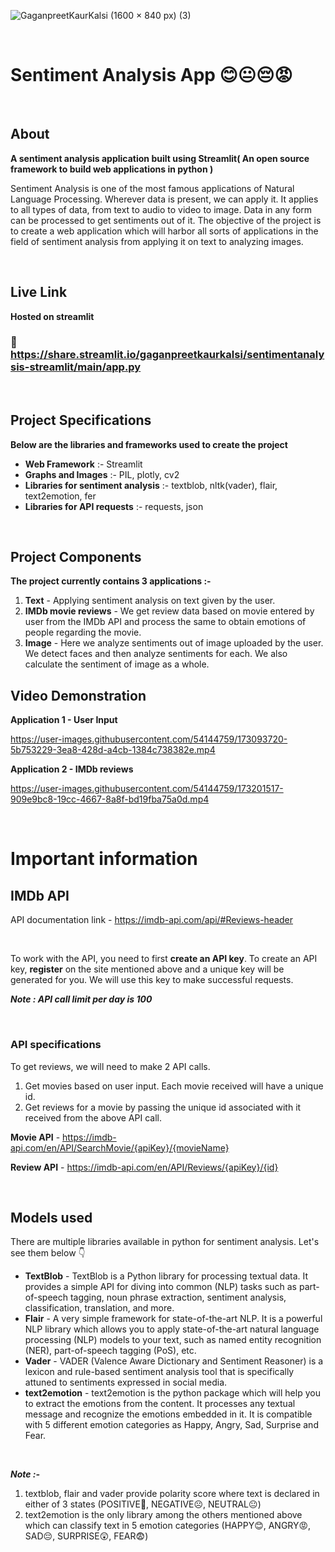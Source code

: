 ![GaganpreetKaurKalsi (1600 × 840 px) (3)](https://user-images.githubusercontent.com/54144759/173081855-4057d6b4-2e57-475b-961e-5cdb91604bda.png)

<br>

# Sentiment Analysis App 😊😐😔😡

<br>

## About
**A sentiment analysis application built using Streamlit( An open source framework to build web applications in python )**

Sentiment Analysis is one of the most famous applications of Natural Language Processing. Wherever data is present, we can apply it. It applies to all types of data, from text to audio to video to image. Data in any form can be processed to get sentiments out of it. The objective of the project is to create a web application which will harbor all sorts of applications in the field of sentiment analysis from applying it on text to analyzing images.

<br>

## Live Link
**Hosted on streamlit**

### 🔗 https://share.streamlit.io/gaganpreetkaurkalsi/sentimentanalysis-streamlit/main/app.py
<br>

## Project Specifications

**Below are the libraries and frameworks used to create the project**
- **Web Framework** :- Streamlit
- **Graphs and Images** :- PIL, plotly, cv2
- **Libraries for sentiment analysis** :- textblob, nltk(vader), flair, text2emotion, fer
- **Libraries for API requests** :- requests, json

<br>

## Project Components

**The project currently contains 3 applications :-**
1. **Text** - Applying sentiment analysis on text given by the user.
2. **IMDb movie reviews** - We get review data based on movie entered by user from the IMDb API and process the same to obtain emotions of people regarding the movie.
3. **Image** - Here we analyze sentiments out of image uploaded by the user. We detect faces and then analyze sentiments for each.  We also calculate the sentiment of image as a whole.


## Video Demonstration

**Application 1 - User Input**          

https://user-images.githubusercontent.com/54144759/173093720-5b753229-3ea8-428d-a4cb-1384c738382e.mp4

**Application 2 - IMDb reviews**   

https://user-images.githubusercontent.com/54144759/173201517-909e9bc8-19cc-4667-8a8f-bd19fba75a0d.mp4

<br>

# Important information

## **IMDb API**

API documentation link - https://imdb-api.com/api/#Reviews-header

<br>

To work with the API, you need to first **create an API key**.
To create an API key, **register** on the site mentioned above and a unique key will be generated for you. We will use this key to make successful requests.


***Note : API call limit per day is 100***

<br>

### **API specifications**
To get reviews, we will need to make 2 API calls. 
1. Get movies based on user input. Each movie received will have a unique id.
2. Get reviews for a movie by passing the unique id associated with it received from the above API call.


**Movie API** - https://imdb-api.com/en/API/SearchMovie/{apiKey}/{movieName}    
    
**Review API** - https://imdb-api.com/en/API/Reviews/{apiKey}/{id}

<br>

## Models used
There are multiple libraries available in python for sentiment analysis. Let's see them below 👇

- **TextBlob** - TextBlob is a Python library for processing textual data. It provides a simple API for diving into common (NLP) tasks such as part-of-speech tagging, noun phrase extraction, sentiment analysis, classification, translation, and more.
- **Flair** - A very simple framework for state-of-the-art NLP. It is a powerful NLP library which allows you to apply state-of-the-art natural language processing (NLP) models to your text, such as named entity recognition (NER), part-of-speech tagging (PoS), etc.
- **Vader** - VADER (Valence Aware Dictionary and Sentiment Reasoner) is a lexicon and rule-based sentiment analysis tool that is specifically attuned to sentiments expressed in social media. 
- **text2emotion** - text2emotion is the python package which will help you to extract the emotions from the content. It processes any textual message and recognize the emotions embedded in it. It is compatible with 5 different emotion categories as Happy, Angry, Sad, Surprise and Fear.

<br>

*__Note :-__* 
1. textblob, flair and vader provide polarity score where text is declared in either of 3 states (POSITIVE🙂, NEGATIVE☹️, NEUTRAL😐)
2. text2emotion is the only library among the others mentioned above which can classify text in 5 emotion categories (HAPPY😊, ANGRY😡, SAD😔, SURPRISE😲, FEAR😨)
